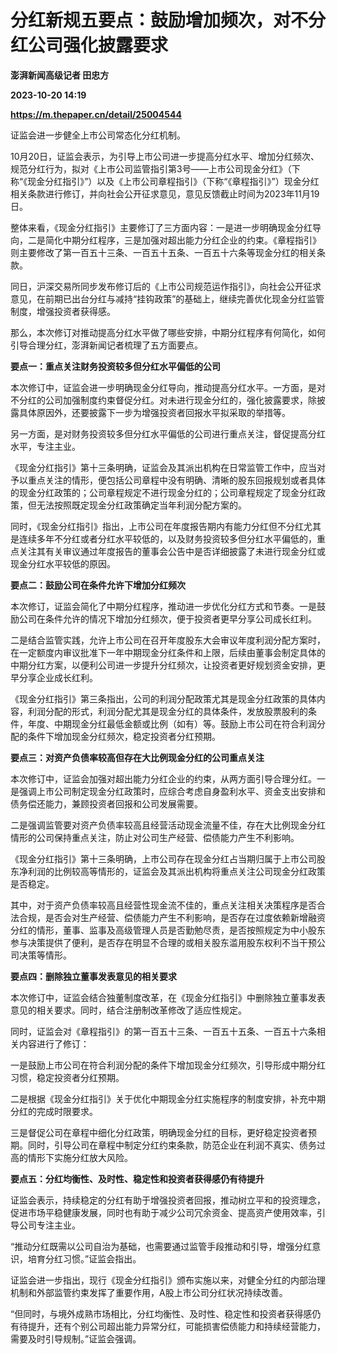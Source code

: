 # 分红新规五要点：鼓励增加频次，对不分红公司强化披露要求
**澎湃新闻高级记者 田忠方**

**2023-10-20 14:19**

**https://m.thepaper.cn/detail/25004544**

证监会进一步健全上市公司常态化分红机制。

10月20日，证监会表示，为引导上市公司进一步提高分红水平、增加分红频次、规范分红行为，拟对《上市公司监管指引第3号——上市公司现金分红》（下称“《现金分红指引》”）以及《上市公司章程指引》（下称“《章程指引》”）现金分红相关条款进行修订，并向社会公开征求意见，意见反馈截止时间为2023年11月19日。

整体来看，《现金分红指引》主要修订了三方面内容：一是进一步明确现金分红导向，二是简化中期分红程序，三是加强对超出能力分红企业的约束。《章程指引》则主要修改了第一百五十三条、一百五十五条、一百五十六条等现金分红的相关条款。

同日，沪深交易所同步发布修订后的《上市公司规范运作指引》，向社会公开征求意见，在前期已出台分红与减持“挂钩政策”的基础上，继续完善优化现金分红监管制度，增强投资者获得感。

那么，本次修订对推动提高分红水平做了哪些安排，中期分红程序有何简化，如何引导合理分红，澎湃新闻记者梳理了五方面要点。

**要点一：重点关注财务投资较多但分红水平偏低的公司**

本次修订中，证监会进一步明确现金分红导向，推动提高分红水平。一方面，是对不分红的公司加强制度约束督促分红。对未进行现金分红的，强化披露要求，除披露具体原因外，还要披露下一步为增强投资者回报水平拟采取的举措等。

另一方面，是对财务投资较多但分红水平偏低的公司进行重点关注，督促提高分红水平，专注主业。

《现金分红指引》第十三条明确，证监会及其派出机构在日常监管工作中，应当对予以重点关注的情形，便包括公司章程中没有明确、清晰的股东回报规划或者具体的现金分红政策的；公司章程规定不进行现金分红的；公司章程规定了现金分红政策，但无法按照既定现金分红政策确定当年利润分配方案的。

同时，《现金分红指引》指出，上市公司在年度报告期内有能力分红但不分红尤其是连续多年不分红或者分红水平较低的，以及财务投资较多但分红水平偏低的，重点关注其有关审议通过年度报告的董事会公告中是否详细披露了未进行现金分红或现金分红水平较低的原因。

**要点二：鼓励公司在条件允许下增加分红频次**

本次修订，证监会简化了中期分红程序，推动进一步优化分红方式和节奏。一是鼓励公司在条件允许的情况下增加分红频次，便于投资者更早分享公司成长红利。

二是结合监管实践，允许上市公司在召开年度股东大会审议年度利润分配方案时，在一定额度内审议批准下一年中期现金分红条件和上限，后续由董事会制定具体的中期分红方案，以便利公司进一步提升分红频次，让投资者更好规划资金安排，更早分享企业成长红利。

《现金分红指引》第三条指出，公司的利润分配政策尤其是现金分红政策的具体内容，利润分配的形式，利润分配尤其是现金分红的具体条件，发放股票股利的条件，年度、中期现金分红最低金额或比例（如有）等。鼓励上市公司在符合利润分配的条件下增加现金分红频次，稳定投资者分红预期。

**要点三：对资产负债率较高但存在大比例现金分红的公司重点关注**

本次修订中，证监会加强对超出能力分红企业的约束，从两方面引导合理分红。一是强调上市公司制定现金分红政策时，应综合考虑自身盈利水平、资金支出安排和债务偿还能力，兼顾投资者回报和公司发展需要。

二是强调监管要对资产负债率较高且经营活动现金流量不佳，存在大比例现金分红情形的公司保持重点关注，防止对公司生产经营、偿债能力产生不利影响。

《现金分红指引》第十三条明确，上市公司存在现金分红占当期归属于上市公司股东净利润的比例较高等情形的，证监会及其派出机构将重点关注公司现金分红政策是否稳定。

其中，对于资产负债率较高且经营性现金流不佳的，重点关注相关决策程序是否合法合规，是否会对生产经营、偿债能力产生不利影响，是否存在过度依赖新增融资分红的情形，董事、监事及高级管理人员是否勤勉尽责，是否按照规定为中小股东参与决策提供了便利，是否存在明显不合理的或相关股东滥用股东权利不当干预公司决策等情形。

**要点四：删除独立董事发表意见的相关要求**

本次修订中，证监会结合独董制度改革，在《现金分红指引》中删除独立董事发表意见的相关要求。同时，结合注册制改革修改了适应性规定。

同时，证监会对《章程指引》的第一百五十三条、一百五十五条、一百五十六条相关内容进行了修订：

一是鼓励上市公司在符合利润分配的条件下增加现金分红频次，引导形成中期分红习惯，稳定投资者分红预期。

二是根据《现金分红指引》关于优化中期现金分红实施程序的制度安排，补充中期分红的完成时限要求。

三是督促公司在章程中细化分红政策，明确现金分红的目标，更好稳定投资者预期。同时，引导公司在章程中制定分红约束条款，防范企业在利润不真实、债务过高的情形下实施分红放大风险。

**要点五：分红均衡性、及时性、稳定性和投资者获得感仍有待提升**

证监会表示，持续稳定的分红有助于增强投资者回报，推动树立平和的投资理念，促进市场平稳健康发展，同时也有助于减少公司冗余资金、提高资产使用效率，引导公司专注主业。

“推动分红既需以公司自治为基础，也需要通过监管手段推动和引导，增强分红意识，培育分红习惯。”证监会指出。

证监会进一步指出，现行《现金分红指引》颁布实施以来，对健全分红的内部治理机制和外部监管约束发挥了重要作用，A股上市公司分红状况持续改善。

“但同时，与境外成熟市场相比，分红均衡性、及时性、稳定性和投资者获得感仍有待提升，还有个别公司超出能力异常分红，可能损害偿债能力和持续经营能力，需要及时引导规制。”证监会强调。